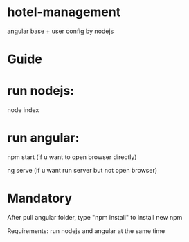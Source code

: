 # hotel-management
angular base + user config by nodejs

# Guide #
run nodejs:
=============
node index

run angular: 
=============
npm start (if u want to open browser directly)

ng serve (if u want run server but not open browser)
             
# Mandatory #
After pull angular folder, type "npm install" to install new npm

Requirements: run nodejs and angular at the same time
